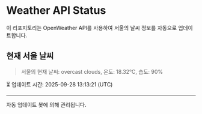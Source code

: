 
# Weather API Status

이 리포지토리는 OpenWeather API를 사용하여 서울의 날씨 정보를 자동으로 업데이트합니다.

## 현재 서울 날씨
> 서울의 현재 날씨: overcast clouds, 온도: 18.32°C, 습도: 90%

⏳ 업데이트 시간: 2025-09-28 13:13:21 (UTC)

---
자동 업데이트 봇에 의해 관리됩니다.
